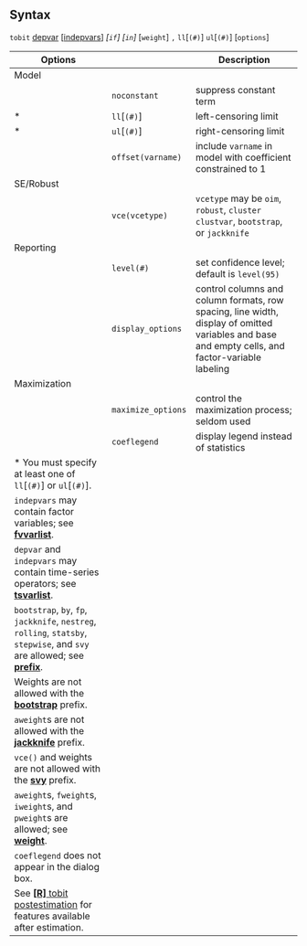 ## Syntax

`tobit`
[depvar](http://www.stata.com/help.cgi?depvar)
\[[indepvars](http://www.stata.com/help.cgi?indepvars)\]
_\[`if`\] \[`in`\]_ \[`weight`\] `,`
`ll`\[`(#)`\] `ul`\[`(#)`\] \[`options`\]

| Options                                                                                                                                                                                                   |                    | Description                                                                                                                                      |
|-----------------------------------------------------------------------------------------------------------------------------------------------------------------------------------------------------------|--------------------|--------------------------------------------------------------------------------------------------------------------------------------------------|
| Model                                                                                                                                                                                                     |                    |                                                                                                                                                  |
|                                                                                                                                                                                                           | `noconstant`       | suppress constant term                                                                                                                           |
| \*                                                                                                                                                                                                        | `ll`\[`(#)`\]      | left-censoring limit                                                                                                                             |
| \*                                                                                                                                                                                                        | `ul`\[`(#)`\]      | right-censoring limit                                                                                                                            |
|                                                                                                                                                                                                           | `offset(varname)`  | include `varname` in model with coefficient constrained to 1                                                                                     |
| SE/Robust                                                                                                                                                                                                 |                    |                                                                                                                                                  |
|                                                                                                                                                                                                           | `vce(vcetype)`     | `vcetype` may be `oim`, `robust`, `cluster clustvar`, `bootstrap`, or `jackknife`                                                              |
| Reporting                                                                                                                                                                                                 |                    |                                                                                                                                                  |
|                                                                                                                                                                                                           | `level(#)`         | set confidence level; default is `level(95)`                                                                                                     |
|                                                                                                                                                                                                           | `display_options`  | control columns and column formats, row spacing, line width, display of omitted variables and base and empty cells, and factor-variable labeling |
| Maximization                                                                                                                                                                                              |                    |                                                                                                                                                  |
|                                                                                                                                                                                                           | `maximize_options` | control the maximization process; seldom used                                                                                                    |
|                                                                                                                                                                                                           | `coeflegend`       | display legend instead of statistics                                                                                                             |
| \* You must specify at least one of `ll`\[`(#)`\] or `ul`\[`(#)`\].                                                                                                                                       |                    |                                                                                                                                                  |
| `indepvars` may contain factor variables; see [<strong>fvvarlist</strong>](http://www.stata.com/help.cgi?fvvarlist).                                                           |                    |                                                                                                                                                  |
| `depvar` and `indepvars` may contain time-series operators; see [<strong>tsvarlist</strong>](http://www.stata.com/help.cgi?tsvarlist).                                         |                    |                                                                                                                                                  |
| `bootstrap`, `by`, `fp`, `jackknife`, `nestreg`, `rolling`, `statsby`, `stepwise`, and `svy` are allowed; see [<strong>prefix</strong>](http://www.stata.com/help.cgi?prefix). |                    |                                                                                                                                                  |
| Weights are not allowed with the [<strong>bootstrap</strong>](http://www.stata.com/help.cgi?bootstrap) prefix.                                                                 |                    |                                                                                                                                                  |
| `aweight`s are not allowed with the [<strong>jackknife</strong>](http://www.stata.com/help.cgi?jackknife) prefix.                                                              |                    |                                                                                                                                                  |
| `vce()` and weights are not allowed with the [<strong>svy</strong>](http://www.stata.com/help.cgi?svy) prefix.                                                                 |                    |                                                                                                                                                  |
| `aweight`s, `fweight`s, `iweight`s, and `pweight`s are allowed; see [<strong>weight</strong>](http://www.stata.com/help.cgi?weight).                                           |                    |                                                                                                                                                  |
| `coeflegend` does not appear in the dialog box.                                                                                                                                                           |                    |                                                                                                                                                  |
| See [<strong>[R]</strong> tobit postestimation](http://www.stata.com/help.cgi?tobit_postestimation) for features available after estimation.                                   |                    |                                                                                                                                                  |
